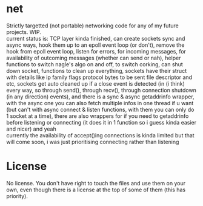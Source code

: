 # net
Strictly targetted (not portable) networking code for any of my future projects. WIP.  
current status is: TCP layer kinda finished, can create sockets sync and async ways, hook them up to an epoll event loop (or don't), remove the hook from epoll event loop, listen for errors, for incoming messages, for availability of outcoming messages (whether can send or nah), helper functions to switch nagle's algo on and off, to switch corking, can shut down socket, functions to clean up everything, sockets have their struct with details like ip family flags protocol bytes to be sent file descriptor and etc, sockets get auto cleaned up if a close event is detected (in (i think) every way, so through send(), through recv(), through connection shutdown (in any direction) events), and there is a sync & async getaddrinfo wrapper, with the async one you can also fetch multiple infos in one thread if u want (but can't with async connect & listen functions, with them you can only do 1 socket at a time), there are also wrappers for if you need to getaddrinfo before listening or connecting (it does it in 1 function so i guess kinda easier and nicer) and yeah  
currently the availability of accept()ing connections is kinda limited but that will come soon, i was just prioritising connecting rather than listening
# License
No license. You don't have right to touch the files and use them on your own, even though there is a license at the top of some of them (this has priority).
